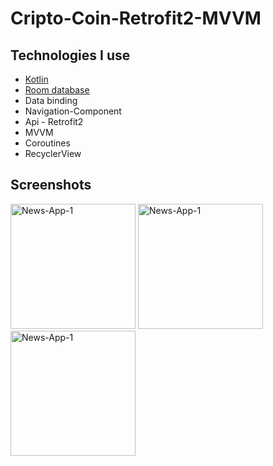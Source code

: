 # Cripto-Coin-Retrofit2-MVVM

## Technologies I use

- [Kotlin](https://kotlinlang.org/)
- [Room database](https://developer.android.com/training/data-storage/room)
- Data binding
- Navigation-Component
- Api - Retrofit2
- MVVM
- Coroutines
- RecyclerView

## Screenshots
<img src="[https://drive.google.com/file/d/1L4lYLiHEpndM6Hpm7kc3qepzSfsWg4wu/view?usp=share_link](https://drive.google.com/file/d/1L4lYLiHEpndM6Hpm7kc3qepzSfsWg4wu/view?usp=share_link)" width="200"  alt="News-App-1"/>
<img src="[https://drive.google.com/file/d/1L4lYLiHEpndM6Hpm7kc3qepzSfsWg4wu/view?usp=share_link](https://drive.google.com/file/d/1YYshvCiA3cp_2HmPJzmzdW4eInxp_cKl/view?usp=share_link)" width="200"  alt="News-App-1"/>
<img src="[https://drive.google.com/file/d/1L4lYLiHEpndM6Hpm7kc3qepzSfsWg4wu/view?usp=share_link](https://drive.google.com/file/d/1xRA5dHgIZjNAABe5PLppzBmoEsEJFpmE/view?usp=share_link)" width="200"  alt="News-App-1"/>
